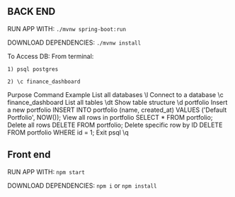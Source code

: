 ## BACK END
RUN APP WITH: `./mvnw spring-boot:run`

DOWNLOAD DEPENDENCIES: `./mvnw install`

To Access DB:
From terminal:

    1) psql postgres
    
    2) \c finance_dashboard
    

Purpose	Command Example
List all databases              \l
Connect to a database           \c finance_dashboard
List all tables 	            \dt
Show table structure	        \d portfolio
Insert a new portfolio          INSERT INTO portfolio (name, created_at) VALUES ('Default Portfolio', NOW());
View all rows in portfolio      SELECT * FROM portfolio;
Delete all rows                 DELETE FROM portfolio;
Delete specific row by ID	    DELETE FROM portfolio WHERE id = 1;
Exit psql                     	\q

## Front end
RUN APP WITH: `npm start`

DOWNLOAD DEPENDENCIES: `npm i` or `npm install`
